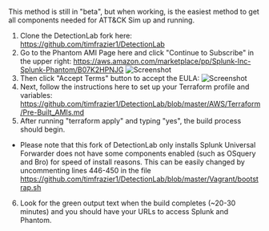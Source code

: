 This method is still in "beta", but when working, is the easiest method to get all components needed for ATT&CK Sim up and running.

1. Clone the DetectionLab fork here: https://github.com/timfrazier1/DetectionLab
2. Go to the Phantom AMI Page here and click "Continue to Subscribe" in the upper right: https://aws.amazon.com/marketplace/pp/Splunk-Inc-Splunk-Phantom/B07K2HPNJG ![Screenshot](https://github.com/timfrazier1/AdversarySimulation/blob/master/phantom_eula_1.png)
3. Then click "Accept Terms" button to accept the EULA:
![Screenshot](https://github.com/timfrazier1/AdversarySimulation/blob/master/phantom_eula_2.png)
4. Next, follow the instructions here to set up your Terraform profile and variables: https://github.com/timfrazier1/DetectionLab/blob/master/AWS/Terraform/Pre-Built_AMIs.md
5. After running "terraform apply" and typing "yes", the build process should begin.  
 - Please note that this fork of DetectionLab only installs Splunk Universal Forwarder does not have some components enabled (such as OSquery and Bro) for speed of install reasons.  This can be easily changed by uncommenting lines 446-450 in the file https://github.com/timfrazier1/DetectionLab/blob/master/Vagrant/bootstrap.sh
6. Look for the green output text when the build completes (~20-30 minutes) and you should have your URLs to access Splunk and Phantom.  